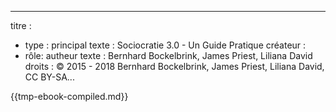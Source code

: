 * * *

titre :

- type : principal texte : Sociocratie 3.0 - Un Guide Pratique créateur :
- rôle: autheur texte : Bernhard Bockelbrink, James Priest, Liliana David droits : © 2015 - 2018 Bernhard Bockelbrink, James Priest, Liliana David, CC BY-SA...

{{tmp-ebook-compiled.md}}